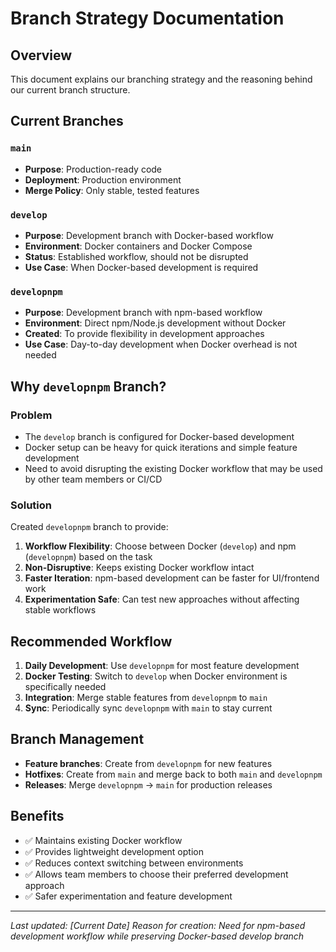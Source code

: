 # Branch Strategy Documentation

## Overview

This document explains our branching strategy and the reasoning behind our current branch structure.

## Current Branches

### `main`
- **Purpose**: Production-ready code
- **Deployment**: Production environment
- **Merge Policy**: Only stable, tested features

### `develop`
- **Purpose**: Development branch with Docker-based workflow
- **Environment**: Docker containers and Docker Compose
- **Status**: Established workflow, should not be disrupted
- **Use Case**: When Docker-based development is required

### `developnpm` 
- **Purpose**: Development branch with npm-based workflow
- **Environment**: Direct npm/Node.js development without Docker
- **Created**: To provide flexibility in development approaches
- **Use Case**: Day-to-day development when Docker overhead is not needed

## Why `developnpm` Branch?

### Problem
- The `develop` branch is configured for Docker-based development
- Docker setup can be heavy for quick iterations and simple feature development
- Need to avoid disrupting the existing Docker workflow that may be used by other team members or CI/CD

### Solution
Created `developnpm` branch to provide:

1. **Workflow Flexibility**: Choose between Docker (`develop`) and npm (`developnpm`) based on the task
2. **Non-Disruptive**: Keeps existing Docker workflow intact
3. **Faster Iteration**: npm-based development can be faster for UI/frontend work
4. **Experimentation Safe**: Can test new approaches without affecting stable workflows

## Recommended Workflow

1. **Daily Development**: Use `developnpm` for most feature development
2. **Docker Testing**: Switch to `develop` when Docker environment is specifically needed
3. **Integration**: Merge stable features from `developnpm` to `main`
4. **Sync**: Periodically sync `developnpm` with `main` to stay current

## Branch Management

- **Feature branches**: Create from `developnpm` for new features
- **Hotfixes**: Create from `main` and merge back to both `main` and `developnpm`
- **Releases**: Merge `developnpm` → `main` for production releases

## Benefits

- ✅ Maintains existing Docker workflow
- ✅ Provides lightweight development option
- ✅ Reduces context switching between environments
- ✅ Allows team members to choose their preferred development approach
- ✅ Safer experimentation and feature development

---

*Last updated: [Current Date]*
*Reason for creation: Need for npm-based development workflow while preserving Docker-based develop branch*
